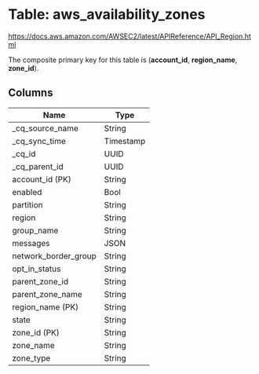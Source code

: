 # Table: aws_availability_zones

https://docs.aws.amazon.com/AWSEC2/latest/APIReference/API_Region.html

The composite primary key for this table is (**account_id**, **region_name**, **zone_id**).

## Columns

| Name          | Type          |
| ------------- | ------------- |
|_cq_source_name|String|
|_cq_sync_time|Timestamp|
|_cq_id|UUID|
|_cq_parent_id|UUID|
|account_id (PK)|String|
|enabled|Bool|
|partition|String|
|region|String|
|group_name|String|
|messages|JSON|
|network_border_group|String|
|opt_in_status|String|
|parent_zone_id|String|
|parent_zone_name|String|
|region_name (PK)|String|
|state|String|
|zone_id (PK)|String|
|zone_name|String|
|zone_type|String|